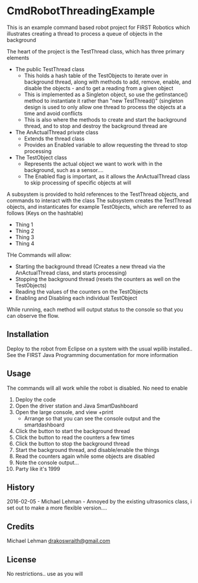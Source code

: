 # CmdRobotThreadingExample

This is an example command based robot project for FIRST Robotics which illustrates creating a thread to process a queue of objects in the background


The heart of the project is the TestThread class, which has three primary elements
* The public TestThread class
	* This holds a hash table of the TestObjects to iterate over in background thread, along with methods to add, remove, enable, and disable the objects - and to get a reading from a given object
	* This is implemented as a Singleton object, so use the getInstance() method to instantiate it rather than "new TestThread()" (singleton design is used to only allow one thread to process the objects at a time and avoid conflicts
	* This is also where the methods to create and start the background thread, and to stop and destroy the background thread are
* The AnActualThread private class
	* Extends the thread class
	* Provides an Enabled variable to allow requesting the thread to stop processing
* The TestObject class
	* Represents the actual object we want to work with in the background, such as a sensor....
	* The Enabled flag is important, as it allows the AnActualThread class to skip processing of specific objects at will
	

A subsystem is provided to hold references to the TestThread objects, and commands to interact with the class
The subsystem creates the TestThread objects, and instanticates for example TestObjects, which are referred to as follows (Keys on the hashtable)
* Thing 1
* Thing 2
* Thing 3
* Thing 4

THe Commands will allow:
* Starting the background thread (Creates a new thread via the AnActualThread class, and starts processing)
* Stopping the background thread (resets the counters as well on the TestObjects)
* Reading the values of the counters on the TestObjects
* Enabling and Disabling each individual TestObject


While running, each method will output status to the console so that you can observe the flow. 




## Installation

Deploy to the robot from Eclipse on a system with the usual wpilib installed.. See the FIRST Java Programming documentation for more information


## Usage

The commands will all work while the robot is disabled. No need to enable

1. Deploy the code
2. Open the driver station and Java SmartDashboard
3. Open the large console, and view +print
	* Arrange so that you can see the console output and the smartdashboard
3. Click the button to start the background thread
4. Click the button to read the counters a few times
5. Click the button to stop the background thread
6. Start the background thread, and disable/enable the things
7. Read the counters again while some objects are disabled
8. Note the console output... 
9. Party like it's 1999



## History

2016-02-05 - Michael Lehman - Annoyed by the existing ultrasonics class, i set out to make a more flexible version....

## Credits

Michael Lehman <drakoswraith@gmail.com>

## License

No restrictions.. use as you will